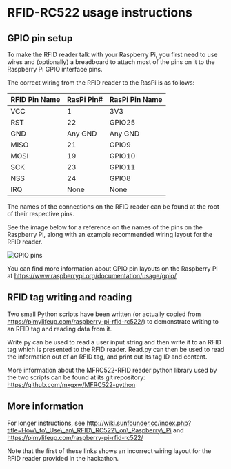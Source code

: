 RFID-RC522 usage instructions
=============================

GPIO pin setup
--------------
To make the RFID reader talk with your Raspberry Pi, you first need to 
use wires and (optionally) a breadboard to attach most of the pins on 
it to the Raspberry Pi GPIO interface pins.

The correct wiring from the RFID reader to the RasPi is as follows:

| RFID Pin Name | RasPi Pin# | RasPi Pin Name |
|---------------|------------|----------------|
| VCC           | 1          | 3V3            |
| RST           | 22         | GPIO25         |
| GND           | Any GND    | Any GND        |
| MISO          | 21         | GPIO9          |
| MOSI          | 19         | GPIO10         |
| SCK           | 23         | GPIO11         |
| NSS           | 24         | GPIO8          |
| IRQ           | None       | None           |

The names of the connections on the RFID reader can be found at the root of their respective pins.

See the image below for a reference on the names of the pins on the Raspberry Pi, along with an example
recommended wiring layout for the RFID reader.

![GPIO pins](gpio-numbers-pi2.png "GPIO pin layout for the Raspberry Pi 3+, with annotations showing an example wiring for the RFID reader")

You can find more information about GPIO pin layouts on the Raspberry Pi at https://www.raspberrypi.org/documentation/usage/gpio/

RFID tag writing and reading
----------------------------
Two small Python scripts have been written (or actually copied from https://pimylifeup.com/raspberry-pi-rfid-rc522/)
to demonstrate writing to an RFID tag and reading data from it.

Write.py can be used to read a user input string and then write it to an RFID tag which is presented to the RFID reader.
Read.py can then be used to read the information out of an RFID tag, and print out its tag ID and content.

More information about the MFRC522-RFID reader python library used by the two scripts can be found
at its git repository: https://github.com/mxgxw/MFRC522-python

More information
----------------
For longer instructions, see http://wiki.sunfounder.cc/index.php?title=How\_to\_Use\_an\_RFID\_RC522\_on\_Raspberry\_Pi
and https://pimylifeup.com/raspberry-pi-rfid-rc522/

Note that the first of these links shows an incorrect wiring layout for the RFID reader provided in the hackathon.
